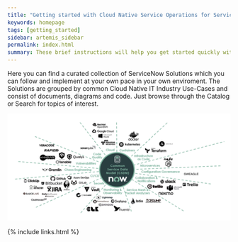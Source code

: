 ```yaml
---
title: "Getting started with Cloud Native Service Operations for ServiceNow"
keywords: homepage
tags: [getting_started]
sidebar: artemis_sidebar
permalink: index.html
summary: These brief instructions will help you get started quickly with Cloud Native Service Operations for ServiceNow.
---
```


Here you can find a curated collection of ServiceNow Solutions which you can follow and implement at your own pace in your own enviroment. The Solutions are grouped by common Cloud Native IT   Industry Use-Cases and consist of documents, diagrams and code. Just browse through the Catalog or Search for topics of interest.

![Reference Architecture](images/cloud_native_servicenow.png)

{% include links.html %}